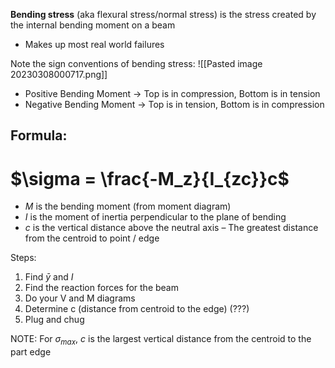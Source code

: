 **Bending stress** (aka flexural stress/normal stress) is the stress created by the internal bending moment on a beam
- Makes up most real world failures

Note the sign conventions of bending stress:
![[Pasted image 20230308000717.png]]
- Positive Bending Moment → Top is in compression, Bottom is in tension
- Negative Bending Moment → Top is in tension, Bottom is in compression

## Formula:
# $\sigma = \frac{-M_z}{I_{zc}}c$
- $M$ is the bending moment (from moment diagram)
- $I$ is the moment of inertia perpendicular to the plane of bending
- $c$ is the vertical distance above the neutral axis
	– The greatest distance from the centroid to point / edge

Steps:
1. Find $\bar{y}$ and $I$
2. Find the reaction forces for the beam
3. Do your V and M diagrams
4. Determine c (distance from centroid to the edge) (???)
5. Plug and chug


NOTE: For $\sigma_{max}$, $c$ is the largest vertical distance from the centroid to the part edge